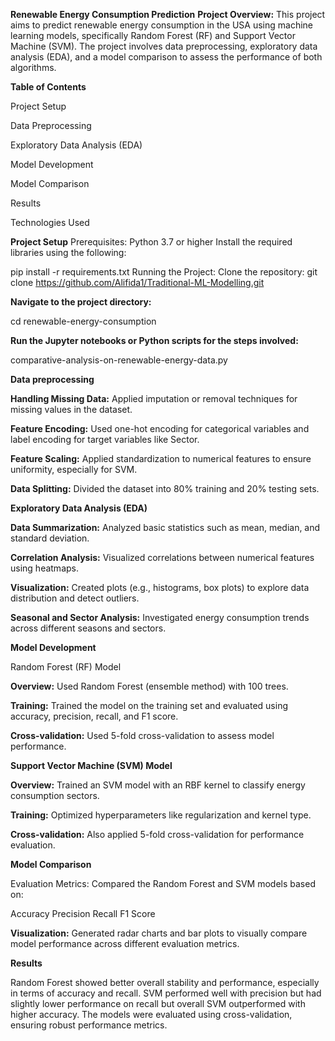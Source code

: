 **Renewable Energy Consumption Prediction**
**Project Overview:** This project aims to predict renewable energy consumption in the USA using machine learning models, specifically Random Forest (RF) and Support Vector Machine (SVM). The project involves data preprocessing, exploratory data analysis (EDA), and a model comparison to assess the performance of both algorithms.

**Table of Contents**

Project Setup 

Data Preprocessing

Exploratory Data Analysis (EDA)

Model Development

Model Comparison

Results

Technologies Used

**Project Setup**
Prerequisites:
Python 3.7 or higher
Install the required libraries using the following:

pip install -r requirements.txt
Running the Project:
Clone the repository:
git clone https://github.com/Alifida1/Traditional-ML-Modelling.git

**Navigate to the project directory:**

cd renewable-energy-consumption

**Run the Jupyter notebooks or Python scripts for the steps involved:**

comparative-analysis-on-renewable-energy-data.py 

**Data preprocessing**

**Handling Missing Data:** Applied imputation or removal techniques for missing values in the dataset.

**Feature Encoding:** Used one-hot encoding for categorical variables and label encoding for target variables like Sector.

**Feature Scaling:** Applied standardization to numerical features to ensure uniformity, especially for SVM.

**Data Splitting:** Divided the dataset into 80% training and 20% testing sets.

**Exploratory Data Analysis (EDA)**

**Data Summarization:** Analyzed basic statistics such as mean, median, and standard deviation.

**Correlation Analysis:** Visualized correlations between numerical features using heatmaps.

**Visualization:** Created plots (e.g., histograms, box plots) to explore data distribution and detect outliers.

**Seasonal and Sector Analysis:** Investigated energy consumption trends across different seasons and sectors.

**Model Development**

Random Forest (RF) Model

**Overview:** Used Random Forest (ensemble method) with 100 trees.

**Training:** Trained the model on the training set and evaluated using accuracy, precision, recall, and F1 score.

**Cross-validation:** Used 5-fold cross-validation to assess model performance.

**Support Vector Machine (SVM) Model**

**Overview:** Trained an SVM model with an RBF kernel to classify energy consumption sectors.

**Training:** Optimized hyperparameters like regularization and kernel type.

**Cross-validation:** Also applied 5-fold cross-validation for performance evaluation.

**Model Comparison**

Evaluation Metrics: Compared the Random Forest and SVM models based on:

Accuracy
Precision
Recall
F1 Score

**Visualization:** Generated radar charts and bar plots to visually compare model performance across different evaluation metrics.

**Results**

Random Forest showed better overall stability and performance, especially in terms of accuracy and recall.
SVM performed well with precision but had slightly lower performance on recall but overall SVM outperformed with higher accuracy.
The models were evaluated using cross-validation, ensuring robust performance metrics.
